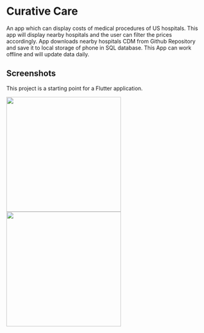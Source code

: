# Curative Care

An app which can display costs of medical procedures of US hospitals.
This app will display nearby hospitals and the user can filter the prices accordingly. App
downloads nearby hospitals CDM from Github Repository and save it to local storage of phone
in SQL database. This App can work offline and will update data daily.

## Screenshots

This project is a starting point for a Flutter application.


<img src="https://gitlab.com/Darshpreet2000/curative-care-app/screenshots/home_screen.png" width="300" height="300">


<img src="https://gitlab.com/Darshpreet2000/curative-care-app/screenshots/search_screen.png" width="300" height="300">

